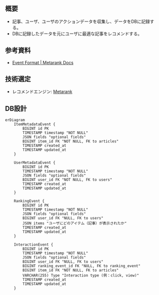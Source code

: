 ## 概要
- 記事、ユーザ、ユーザのアクションデータを収集し、データをDBに記録する。
- DBに記録したデータを元にユーザに最適な記事をレコメンドする。

## 参考資料
- [Event Format | Metarank Docs](https://docs.metarank.ai/reference/event-schema)

## 技術選定
- レコメンドエンジン: [Metarank](https://docs.metarank.ai/)

## DB設計

```mermaid
erDiagram
    ItemMetadataEvent {
        BIGINT id PK
        TIMESTAMP timestamp "NOT NULL"
        JSON fields "optional fields"
        BIGINT item_id FK "NOT NULL, FK to articles"
        TIMESTAMP created_at
        TIMESTAMP updated_at
    }

    UserMetadataEvent {
        BIGINT id PK
        TIMESTAMP timestamp "NOT NULL"
        JSON fields "optional fields"
        BIGINT user_id FK "NOT NULL, FK to users"
        TIMESTAMP created_at
        TIMESTAMP updated_at
    }

    RankingEvent {
        BIGINT id PK
        TIMESTAMP timestamp "NOT NULL"
        JSON fields "optional fields"
        BIGINT user_id FK "NULL, FK to users"
        JSON items "ユーザにどのアイテム（記事）が表示されたか"
        TIMESTAMP created_at
        TIMESTAMP updated_at
    }

    InteractionEvent {
        BIGINT id PK
        TIMESTAMP timestamp "NOT NULL"
        JSON fields "optional fields"
        BIGINT user_id FK "NULL, FK to users"
        BIGINT ranking_event_id FK "NULL, FK to ranking_event"
        BIGINT item_id FK "NOT NULL, FK to articles"
        VARCHAR(255) Type "Interaction type (例：click, view)"
        TIMESTAMP created_at
        TIMESTAMP updated_at
    }
```

